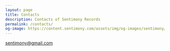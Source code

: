 ```yaml
---
layout: page
title: Contacts
description: Contacts of Sentimony Records
permalink: /contacts/
og-image: https://content.sentimony.com/assets/img/og-images/sentimony/home.jpg
---
```


sentimony@gmail.com
